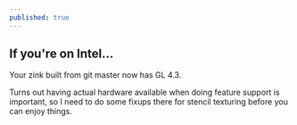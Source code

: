 ```yaml
---
published: true
---
```

## If you're on Intel...

Your zink built from git master now has GL 4.3.

Turns out having actual hardware available when doing feature support is important, so I need to do some fixups there for stencil texturing before you can enjoy things.
